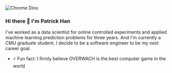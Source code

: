 ![Chrome Dino](https://mir-s3-cdn-cf.behance.net/project_modules/max_1200/4ff07986208593.5d9a654e92f36.gif)

### Hi there 👋  I'm Patrick Han

<!--[![HitCount](http://hits.dwyl.com/PatrickPro2/{project}.svg)](http://hits.dwyl.com/PatrickPro2/{project})-->

<!--
**PatrickPro2/PatrickPro2** is a ✨ _special_ ✨ repository because its `README.md` (this file) appears on your GitHub profile.
-->


I've worked as a data scientist for online controlled experiments and applied machine learning prediction problems for three years.
And I'm currently a CMU graduate student. I decide to be a software engineer to be my next career goal.


- ⚡ Fun fact: I firmly believe OVERWACH is the best computer game in the world
<!-- - 🔭 
- 🌱
-->
